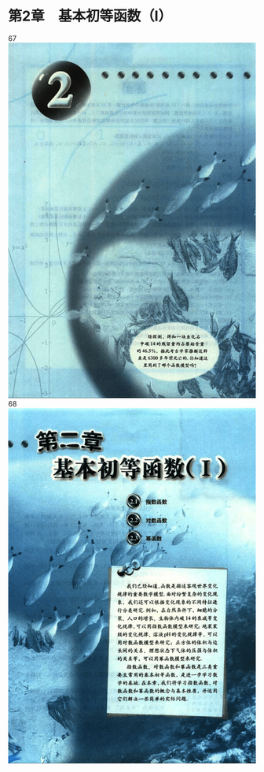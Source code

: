 # 第2章　基本初等函数（Ⅰ）

67
![67](../../book/人教版高中数学A版必修1/人教版高中数学A版必修1_67.png)
68
![68](../../book/人教版高中数学A版必修1/人教版高中数学A版必修1_68.png)

